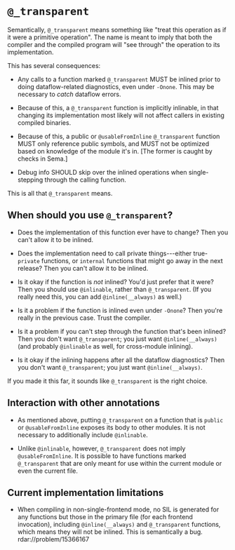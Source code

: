 `@_transparent`
=================

Semantically, `@_transparent` means something like "treat this operation as
if it were a primitive operation". The name is meant to imply that both the
compiler and the compiled program will "see through" the operation to its
implementation.

This has several consequences:

- Any calls to a function marked `@_transparent` MUST be inlined prior to
  doing dataflow-related diagnostics, even under `-Onone`. This may be
  necessary to *catch* dataflow errors.

- Because of this, a `@_transparent` function is implicitly inlinable, in
  that changing its implementation most likely will not affect callers in
  existing compiled binaries.

- Because of this, a public or `@usableFromInline` `@_transparent` function
  MUST only reference public symbols, and MUST not be optimized based on
  knowledge of the module it's in. [The former is caught by checks in Sema.]

- Debug info SHOULD skip over the inlined operations when single-stepping
  through the calling function.

This is all that `@_transparent` means.


When should you use `@_transparent`?
--------------------------------------

- Does the implementation of this function ever have to change? Then you can't
  allow it to be inlined.

- Does the implementation need to call private things---either true-`private`
  functions, or `internal` functions that might go away in the next release?
  Then you can't allow it to be inlined.

- Is it okay if the function is *not* inlined? You'd just prefer that it were?
  Then you should use `@inlinable`, rather than `@_transparent`. (If you
  really need this, you can add `@inline(__always)` as well.)

- Is it a problem if the function is inlined even under `-Onone`? Then you're
  really in the previous case. Trust the compiler.

- Is it a problem if you can't step through the function that's been inlined?
  Then you don't want `@_transparent`; you just want `@inline(__always)`
  (and probably `@inlinable` as well, for cross-module inlining).

- Is it okay if the inlining happens after all the dataflow diagnostics? Then
  you don't want `@_transparent`; you just want `@inline(__always)`.

If you made it this far, it sounds like `@_transparent` is the right choice.


Interaction with other annotations
----------------------------------

- As mentioned above, putting `@_transparent` on a function that is
  `public` or `@usableFromInline` exposes its body to other modules. It is
  not necessary to additionally include `@inlinable`.

- Unlike `@inlinable`, however, `@_transparent` does not imply
  `@usableFromInline`. It is possible to have functions marked
  `@_transparent` that are only meant for use within the current module or
  even the current file.


Current implementation limitations
----------------------------------

- When compiling in non-single-frontend mode, no SIL is generated for any
  functions but those in the primary file (for each frontend invocation),
  including `@inline(__always)` and `@_transparent` functions, which means
  they will not be inlined. This is semantically a bug. rdar://problem/15366167
